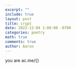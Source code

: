```yaml
---
excerpt: ""
include: true
layout: post
title: crypt 
date: 2022-12-04 1:00:00 -0700
categories: poetry 
math: true
comments: true
author: Aaron
---
```


you are ac.me/{}
